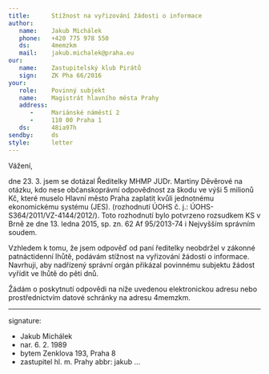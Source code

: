 ```yaml
---
title:      Stížnost na vyřizování žádosti o informace
author:
   name:    Jakub Michálek
   phone:   +420 775 978 550
   ds:      4memzkm
   mail:    jakub.michalek@praha.eu
our:
   name:    Zastupitelský klub Pirátů
   sign:    ZK Pha 66/2016
your:
   role:    Povinný subjekt
   name:    Magistrát hlavního města Prahy
   address:
      -     Mariánské náměstí 2
      -     110 00 Praha 1
   ds:      48ia97h
sendby:     ds
style:      letter
---
```


Vážení, 

dne 23. 3. jsem se dotázal Ředitelky MHMP JUDr. Martiny Děvěrové na otázku, kdo nese občanskoprávní odpovědnost za škodu ve výši 5 milionů Kč, které muselo Hlavní město Praha zaplatit kvůli jednotnému ekonomickému systému (JES). (rozhodnutí ÚOHS č. j.: ÚOHS-S364/2011/VZ-4144/2012/). Toto rozhodnutí bylo potvrzeno rozsudkem KS v Brně ze dne 13. ledna 2015, sp. zn. 62 Af 95/2013-74 i Nejvyšším správním soudem.

Vzhledem k tomu, že jsem odpověď od paní ředitelky neobdržel v zákonné patnáctidenní lhůtě, podávám stížnost na vyřizování žádosti o informace. Navrhuji, aby nadřízený správní orgán přikázal povinnému subjektu žádost vyřídit ve lhůtě do pěti dnů.

Žádám o poskytnutí odpovědi na níže uvedenou elektronickou adresu nebo prostřednictvím datové schránky na adresu 4memzkm.

---
signature: 
  - Jakub Michálek
  - nar. 6. 2. 1989
  - bytem Zenklova 193, Praha 8
  - zastupitel hl. m. Prahy
abbr:       jakub
...

